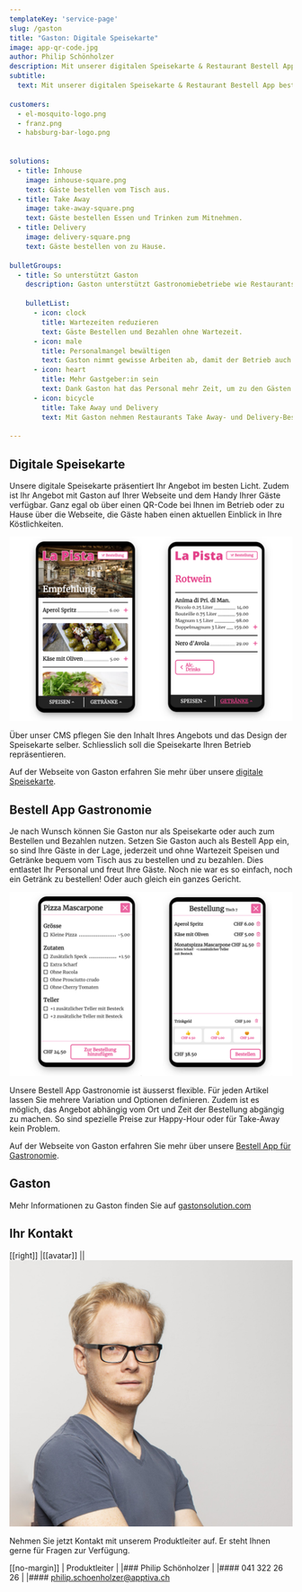 ```yaml
---
templateKey: 'service-page'
slug: /gaston
title: "Gaston: Digitale Speisekarte"
image: app-qr-code.jpg
author: Philip Schönholzer
description: Mit unserer digitalen Speisekarte & Restaurant Bestell App bestellen und bezahlen Gäste von Gastronomiebetrieben ohne Wartezeit.
subtitle:
  text: Mit unserer digitalen Speisekarte & Restaurant Bestell App bestellen und bezahlen Gäste von Gastronomiebetrieben ohne Wartezeit.

customers:
  - el-mosquito-logo.png
  - franz.png
  - habsburg-bar-logo.png


solutions:
  - title: Inhouse
    image: inhouse-square.png
    text: Gäste bestellen vom Tisch aus.
  - title: Take Away
    image: take-away-square.png
    text: Gäste bestellen Essen und Trinken zum Mitnehmen.
  - title: Delivery
    image: delivery-square.png
    text: Gäste bestellen von zu Hause.

bulletGroups:
  - title: So unterstützt Gaston
    description: Gaston unterstützt Gastronomiebetriebe wie Restaurants, Bars, Cafés, Imbissstände und deren Gäste auf vielfältige Weise.

    bulletList:
      - icon: clock
        title: Wartezeiten reduzieren
        text: Gäste Bestellen und Bezahlen ohne Wartezeit.
      - icon: male
        title: Personalmangel bewältigen
        text: Gaston nimmt gewisse Arbeiten ab, damit der Betrieb auch mit weniger Personal läuft.
      - icon: heart
        title: Mehr Gastgeber:in sein
        text: Dank Gaston hat das Personal mehr Zeit, um zu den Gästen zu schauen.
      - icon: bicycle
        title: Take Away und Delivery
        text: Mit Gaston nehmen Restaurants Take Away- und Delivery-Bestellungen ohne Telefon entgegen.

---
```


## Digitale Speisekarte

Unsere digitale Speisekarte präsentiert Ihr Angebot im besten Licht. Zudem ist Ihr Angebot mit Gaston auf Ihrer Webseite und dem Handy Ihrer Gäste verfügbar. Ganz egal ob über einen QR-Code bei Ihnen im Betrieb oder zu Hause über die Webseite, die Gäste haben einen aktuellen Einblick in Ihre Köstlichkeiten.

![Digitale Speisekarte](digitale-speisekarte.png)

Über unser CMS pflegen Sie den Inhalt Ihres Angebots und das Design der Speisekarte selber. Schliesslich soll die Speisekarte Ihren Betrieb repräsentieren.

Auf der Webseite von Gaston erfahren Sie mehr über unsere [digitale Speisekarte](https://gastonsolution.com/digitale-speisekarte/). 

## Bestell App Gastronomie

Je nach Wunsch können Sie Gaston nur als Speisekarte oder auch zum Bestellen und Bezahlen nutzen. Setzen Sie Gaston auch als Bestell App ein, so sind Ihre Gäste in der Lage, jederzeit und ohne Wartezeit Speisen und Getränke bequem vom Tisch aus zu bestellen und zu bezahlen. Dies entlastet Ihr Personal und freut Ihre Gäste. Noch nie war es so einfach, noch ein Getränk zu bestellen! Oder auch gleich ein ganzes Gericht.

![Restaurant Bestell App](restaurant-bestell-app.png)

Unsere Bestell App Gastronomie ist äusserst flexible. Für jeden Artikel lassen Sie mehrere Variation und Optionen definieren. Zudem ist es möglich, das Angebot abhängig vom Ort und Zeit der Bestellung abgängig zu machen. So sind spezielle Preise zur Happy-Hour oder für Take-Away kein Problem.

Auf der Webseite von Gaston erfahren Sie mehr über unsere [Bestell App für Gastronomie](https://gastonsolution.com/restaurant-bestell-app/).

## Gaston

Mehr Informationen zu Gaston finden Sie auf [gastonsolution.com](https://gastonsolution.com)

## Ihr Kontakt

[[right]]
|[[avatar]]
||![Philip Schönholzer](../../data/employees/philip-schoenholzer/philip-schoenholzer.jpg)

Nehmen Sie jetzt Kontakt mit unserem Produktleiter auf.
Er steht Ihnen gerne für Fragen zur Verfügung.

[[no-margin]]
| Produktleiter
|
|### Philip Schönholzer
|
|#### 041 322 26 26
|
|#### [philip.schoenholzer@apptiva.ch](mailto:philip.schoenholzer@apptiva.ch)
